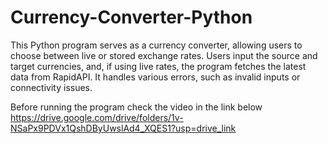 # Currency-Converter-Python
This Python program serves as a currency converter, allowing users to choose between live or stored exchange rates. Users input the source and target currencies, and, if using live rates, the program fetches the latest data from RapidAPI. It handles various errors, such as invalid inputs or connectivity issues. 

Before running the program check the video in the link below
https://drive.google.com/drive/folders/1v-NSaPx9PDVx1QshDByUwslAd4_XQES1?usp=drive_link
